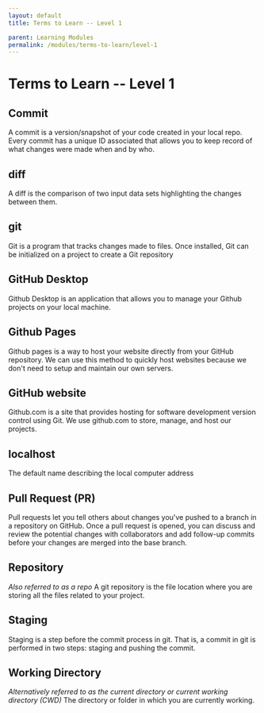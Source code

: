 ```yaml
---
layout: default
title: Terms to Learn -- Level 1

parent: Learning Modules
permalink: /modules/terms-to-learn/level-1
---
```


# Terms to Learn -- Level 1

## Commit
A commit is a version/snapshot of your code created in your local repo. Every commit has a unique ID associated that allows you to keep record of what changes were made when and by who.

## diff
A diff is the comparison of two input data sets highlighting the changes between them. 

## git
Git is a program that tracks changes made to files. Once installed, Git can be initialized on a project to create a Git repository

## GitHub Desktop
Github Desktop is an application that allows you to manage your Github projects on your local machine.

## Github Pages
Github pages is a way to host your website directly from your GitHub repository. We can use this method to quickly host websites because we don't need to setup and maintain our own servers.

## GitHub website
Github.com is a site that provides hosting for software development version control using Git. 
We use github.com to store, manage, and host our projects.

## localhost
The default name describing the local computer address

## Pull Request (PR)
Pull requests let you tell others about changes you've pushed to a branch in a repository on GitHub. Once a pull request is opened, you can discuss and review the potential changes with collaborators and add follow-up commits before your changes are merged into the base branch.

## Repository
*Also referred to as a repo*
A git repository is the file location where you are storing all the files related to your project.

## Staging
Staging is a step before the commit process in git. That is, a commit in git is performed in two steps: staging and pushing the commit. 

## Working Directory
*Alternatively referred to as the current directory or current working directory (CWD)*
The directory or folder in which you are currently working.

